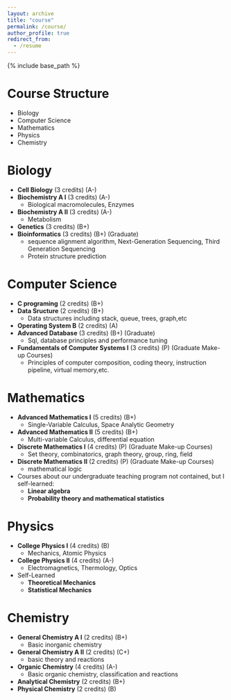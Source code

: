 ```yaml
---
layout: archive
title: "course"
permalink: /course/
author_profile: true
redirect_from:
  - /resume
---
```


{% include base_path %}

Course Structure
======
* Biology
* Computer Science
* Mathematics
* Physics
* Chemistry


Biology
======
* **Cell Biology** (3 credits) (A-)
* **Biochemistry A I** (3 credits) (A-)
  * Biological macromolecules, Enzymes
* **Biochemistry A II** (3 credits) (A-)
  * Metabolism
* **Genetics** (3 credits) (B+)
* **Bioinformatics** (3 credits) (B+) (Graduate)
  * sequence alignment algorithm, Next-Generation Sequencing, Third Generation Sequencing
  * Protein structure prediction

Computer Science
======
* **C programing** (2 credits) (B+)
* **Data Sructure** (2 credits) (B+)
  * Data structures including stack, queue, trees, graph,etc
* **Operating System B** (2 credits) (A)
* **Advanced Database** (3 credits) (B+) (Graduate)
  * Sql, database principles and performance tuning
* **Fundamentals of Computer Systems I** (3 credits) (P) (Graduate Make-up Courses)
  * Principles of computer composition, coding theory, instruction pipeline, virtual memory,etc.

Mathematics
======
* **Advanced Mathematics I** (5 credits) (B+)
  * Single-Variable Calculus, Space Analytic Geometry
* **Advanced Mathematics II** (5 credits) (B+)
  * Multi-variable Calculus, differential equation
* **Discrete Mathematics I** (4 credits) (P) (Graduate Make-up Courses)
  * Set theory, combinatorics, graph theory, group, ring, field
* **Discrete Mathematics II** (2 credits) (P) (Graduate Make-up Courses)
  * mathematical logic
* Courses about our undergraduate teaching program not contained, but I self-learned:
  * **Linear algebra**
  * **Probability theory and mathematical statistics**

Physics
======
* **College Physics I** (4 credits) (B)
  * Mechanics, Atomic Physics
* **College Physics II** (4 credits) (A-)
  * Electromagnetics, Thermology, Optics
* Self-Learned
  * **Theoretical Mechanics**
  * **Statistical Mechanics**

Chemistry
======
* **General Chemistry A I** (2 credits) (B+)
  * Basic inorganic chemistry
* **General Chemistry A II** (2 credits) (C+)
  * basic theory and reactions
* **Organic Chemistry** (4 credits) (A-)
  * Basic organic chemistry, classification and reactions
* **Analytical Chemistry** (2 credits) (B+)
* **Physical Chemistry** (2 credits) (B)
